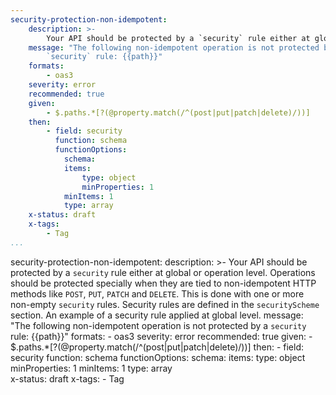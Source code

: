 ```yaml
---
security-protection-non-idempotent:
    description: >-
        Your API should be protected by a `security` rule either at global or operation level. Operations should be protected specially when they are tied to non-idempotent HTTP methods like `POST`, `PUT`, `PATCH` and `DELETE`. This is done with one or more non-empty `security` rules. Security rules are defined in the `securityScheme` section. An example of a security rule applied at global level.
    message: "The following non-idempotent operation is not protected by a
        `security` rule: {{path}}"
    formats:
        - oas3
    severity: error
    recommended: true
    given:
        - $.paths.*[?(@property.match(/^(post|put|patch|delete)/))]
    then:
        - field: security
          function: schema
          functionOptions:
            schema:
            items:
                type: object
                minProperties: 1
            minItems: 1
            type: array  
    x-status: draft
    x-tags:
        - Tag               
...
```

security-protection-non-idempotent:
    description: >-
        Your API should be protected by a `security` rule either at global or operation level. Operations should be protected specially when they are tied to non-idempotent HTTP methods like `POST`, `PUT`, `PATCH` and `DELETE`. This is done with one or more non-empty `security` rules. Security rules are defined in the `securityScheme` section. An example of a security rule applied at global level.
    message: "The following non-idempotent operation is not protected by a
        `security` rule: {{path}}"
    formats:
        - oas3
    severity: error
    recommended: true
    given:
        - $.paths.*[?(@property.match(/^(post|put|patch|delete)/))]
    then:
        - field: security
          function: schema
          functionOptions:
            schema:
            items:
                type: object
                minProperties: 1
            minItems: 1
            type: array  
    x-status: draft
    x-tags:
        - Tag       